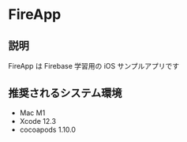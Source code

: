 # FireApp

## 説明

FireApp は Firebase 学習用の iOS サンプルアプリです

## 推奨されるシステム環境

* Mac M1
* Xcode 12.3
* cocoapods 1.10.0